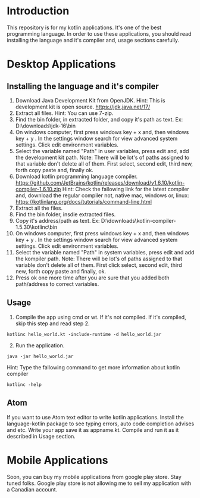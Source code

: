 # Introduction 
This repository is for my kotlin applications. It's one of the best programming language. In order to use these applications, you should read installing the language and it's compiler and, usage sections carefully. 

# Desktop Applications
## Installing the language and it's compiler
1) Download Java Development Kit from OpenJDK. Hint: This is development kit is open source. 
https://jdk.java.net/17/
2) Extract all files. Hint: You can use 7-zip. 
3) Find the bin folder, in extracted folder, and copy it's path as text. Ex: D:\downloads\jdk-16\bin
4) On windows computer, first press windows key + x and, then windows key + y . In the settings window search for view advanced system settings. Click edit environment variables.
5) Select the variable named "Path" in user variables, press edit and, add the development kit path. Note: There will be lot's of paths assigned to that variable don't delete all of them. First select, second edit, third new, forth copy paste and, finally ok.
6) Download kotlin programming language compiler. 
https://github.com/JetBrains/kotlin/releases/download/v1.6.10/kotlin-compiler-1.6.10.zip
Hint: Check the fallowing link for the latest compiler and, download the regular compiler not, native mac, windows or, linux: https://kotlinlang.org/docs/tutorials/command-line.html
7) Extract all the files.
8) Find the bin folder, insdie extracted files.
9) Copy it's address/path as text. Ex: D:\downloads\kotlin-compiler-1.5.30\kotlinc\bin
10) On windows computer, first press windows key + x and, then windows key + y . In the settings window search for view advanced system settings. Click edit environment variables.
11) Select the variable named "Path" in system variables, press edit and add the kompiler path. Note: There will be lot's of paths assigned to that variable don't delete all of them. First click select, second edit, third new, forth copy paste and finally, ok.
12) Press ok one more time after you are sure that you added both path/address to correct variables. 

## Usage 
1) Compile the app using cmd or wt. If it's not compiled. If it's compiled, skip this step and read step 2.
```batch
kotlinc hello_world.kt -include-runtime -d hello_world.jar
```    
2) Run the application.
```batch
java -jar hello_world.jar
```

Hint: Type the fallowing command to get more information about kotlin compiler 
```batch 
kotlinc -help
```

## Atom 
If you want to use Atom text editor to write kotlin applications. Install the language-kotlin package to see typing errors, auto code completion advises and etc. Write your app save it as appname.kt. Compile and run it as it described in Usage section. 

# Mobile Applications 
Soon, you can buy my mobile applications from google play store. Stay tuned folks. Google play store is not allowing me to sell my application with a Canadian account. 
